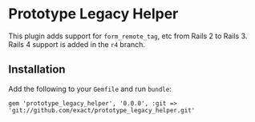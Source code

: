# Prototype Legacy Helper

This plugin adds support for `form_remote_tag`, etc from Rails 2 to Rails 3.
Rails 4 support is added in the `r4` branch.

## Installation

Add the following to your `Gemfile` and run `bundle`:

    gem 'prototype_legacy_helper', '0.0.0', :git => 'git://github.com/exact/prototype_legacy_helper.git'
